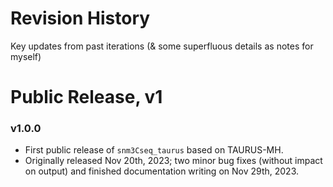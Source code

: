 
# Revision History
Key updates from past iterations (& some superfluous details as notes for myself)

# Public Release, v1

### v1.0.0
- First public release of `snm3Cseq_taurus` based on TAURUS-MH.
- Originally released Nov 20th, 2023; two minor bug fixes (without impact on output) and finished documentation writing on Nov 29th, 2023.

